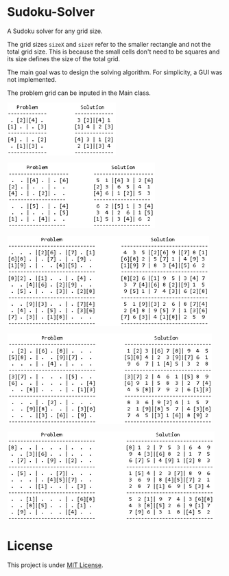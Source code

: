 # Sudoku-Solver
A Sudoku solver for any grid size.

The grid sizes ```sizeX``` and ```sizeY``` refer to the smaller rectangle and not the total grid size.
This is because the small cells don't need to be squares and its size defines the size of the total grid.

The main goal was to design the solving algorithm.
For simplicity, a GUI was not implemented. 

The problem grid can be inputed in the Main class.


![](https://github.com/LeafarCoder/Sudoku-Solver/blob/master/Images/easy_2x2_sudoku.PNG)

![](https://github.com/LeafarCoder/Sudoku-Solver/blob/master/Images/easy_3x2_sudoku.PNG)

![](https://github.com/LeafarCoder/Sudoku-Solver/blob/master/Images/easy_3x3_sudoku.PNG)

![](https://github.com/LeafarCoder/Sudoku-Solver/blob/master/Images/intermediate_3x3_sudoku.PNG)

![](https://github.com/LeafarCoder/Sudoku-Solver/blob/master/Images/hardest_3x3_sudoku.PNG)




# License
This project is under [MIT License](https://github.com/LeafarCoder/Sudoku-Solver/blob/master/License).
